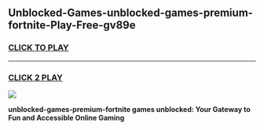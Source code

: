 
## Unblocked-Games-unblocked-games-premium-fortnite-Play-Free-gv89e
<h3>
<a href="https://premium76.site?title=unblocked-games-premium-fortnite&ref=18A">CLICK TO PLAY</a></h3>
<hr>

<h3>
<a href="https://premium76.site?title=unblocked-games-premium-fortnite&ref=18A">CLICK 2 PLAY</a>
  
</h3>

<a href="https://premium76.site?title=unblocked-games-premium-fortnite&ref=18A"><img src="https://clearcache.store/games.png"></a>


**unblocked-games-premium-fortnite games unblocked: Your Gateway to Fun and Accessible Online Gaming**
